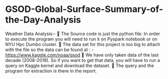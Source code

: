 # GSOD-Global-Surface-Summary-of-the-Day-Analysis
Weather Data Analysis:-
 The Source code is just the python file. In order to execute the program you will need to run it on Pyspark notebook or on NYU Hpc Dumbo cluster.
 The data set for this project is too big to attach with the file so the data can be found at
: - https://www.kaggle.com/noaa/gsod
 We have only taken data of the last decade (2008-2018). So if you want to get that data, you will have to run a query on Kaggle kernel and download the dataset.
 The query and the program for extraction is there in the report.

